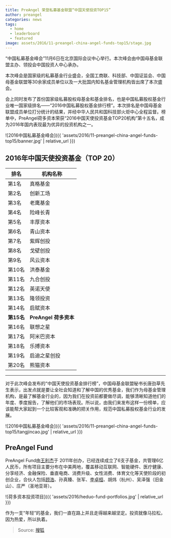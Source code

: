 ```yaml
---
title: PreAngel 荣登私募基金联盟“中国天使投资TOP15” 
author: preangel
categories: news
tags:
  - home
  - leaderboard
  - featured
image: assets/2016/11-preangel-china-angel-funds-top15/stage.jpg
---
```


“中国私募基金峰会”11月6日在北京国际会议中心举行。本次峰会由中国母基金联盟主办、领投会中国投资人中心承办。

本次峰会是国家级的私募基金行业盛会，全国工商联、科技部、中国证监会、中国母基金联盟等30余家成员单位以及一大批国内知名基金管理机构皆出席了本次盛会。

会上同时发布了首份国家级私募股权母基金和基金排名，也是中国私募股权基金行业唯一国家级排名——“2016中国私募股权基金排行榜”。本次排名是中国母基金联盟成员单位打分统计的结果，并经中华人民共和国科技部火炬中心全程监督。榜单中，PreAngel荷多资本荣获“2016中国天使投资基金TOP20机构”第十五名，成为2016年国内表现最为优异的投资机构之一。

![2016中国私募基金峰会]({{ 'assets/2016/11-preangel-china-angel-funds-top15/banner.jpg' | relative_url }})

## 2016年中国天使投资基金（TOP 20）

| 排名   | 机构名称 |
| ----- | ------- |
| 第1名  | 真格基金 |
| 第2名 | 创新工场 |
| 第3名 | 老鹰基金 |
| 第4名 | 险峰长青 |
| 第5名 | 丰厚资本 |
| 第6名 | 青山资本 |
| 第7名 | 紫辉创投 |
| 第8名 | 戈壁创投 |
| 第9名 | 风云资本 |
| 第10名 | 洪泰基金 |
| 第11名 | 九合创投 |
| 第12名 | 英诺天使 |
| 第13名 | 隆领投资 |
| 第14名 | 启赋资本 |
| **第15名** | **PreAngel 荷多资本** |
| 第16名 | 联想之星 |
| 第17名 | 阿米巴资本 |
| 第18名 | 乐搏资本 |
| 第19名 | 启迪之星创投 |
| 第20名 | 熊猫资本 |

-----

对于此次峰会发布的“中国天使投资基金排行榜”，中国母基金联盟秘书长唐劲草先生表示，出发点就是要让全社会知道和了解中国的优秀基金，我们作为母基金管理机构，是最了解基金行业的，因为我们在投资前都要做尽调，能够清晰知道他们的年度、季度报告，了解他们的市场表现。所以说，由我们来发布这样一份榜单，应该能帮大家起到一个比较客观和准确的把关作用，规范中国私募股权基金行业的发展。

![2016中国私募基金峰会]({{ 'assets/2016/11-preangel-china-angel-funds-top15/tangjincao.jpg' | relative_url }})

## PreAngel Fund

PreAngel Fund由[王利杰](/peoples/leo-wang/)于 2011年创办，已经连续成立了6支子基金，共管理6亿人民币，所有项目主要分布在中美两地，覆盖移动互联网、智能硬件、医疗健康、分享经济、金融保险、垂直电商、消费升级、女性消费、体育文化等天使阶段的初创企业，合伙人包括[顾浩](/peoples/hao-gu/)、孙真臻、张军、[李卓桓](/peoples/huan-li/)、胡炜（杭州）、吴泽强（旧金山）、庄严（圣地亚哥）。

![荷多资本投资项目]({{ 'assets/2016/heduo-fund-portfolios.jpg' | relative_url }})

作为一支“年轻”的基金，我们一直在路上并且走得越来越坚定。投资就像马拉松，因为热爱，所以执着。

> Source: [搜狐](https://www.sohu.com/a/118290845_355047)

